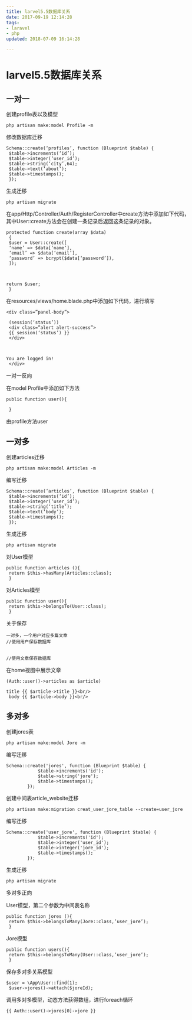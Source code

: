 ```yaml
---
title: larvel5.5数据库关系
date: 2017-09-19 12:14:28
tags:
- laravel
- php
updated: 2018-07-09 16:14:28

---
```


# larvel5.5数据库关系

## 一对一

创建profile表以及模型

    php artisan make:model Profile -m

修改数据库迁移

    Schema::create(‘profiles’, function (Blueprint $table) {
     $table->increments(‘id’);
     $table->integer(‘user_id’);
     $table->string(‘city’,64);
     $table->text(‘about’);
     $table->timestamps();
     });
<!-- more -->
生成迁移

    php artisan migrate

在app/Http/Controller/Auth/RegisterController中create方法中添加如下代码，其中User::create方法会在创建一条记录后返回这条记录的对象。

    protected function create(array $data)
     {
     $user = User::create([
     ‘name’ => $data[‘name’],
     ‘email’ => $data[‘email’],
     ‘password’ => bcrypt($data[‘password’]),
     ]);



    return $user;
     }

在resources/views/home.blade.php中添加如下代码，进行填写

    <div class=”panel-body”>
     
     (session(‘status’))
     <div class=”alert alert-success”>
     {{ session(‘status’) }}
     </div>
     


    You are logged in!
     </div>

一对一反向

在model Profile中添加如下方法

    public function user(){

     }

由profile方法user

## 一对多

创建articles迁移

    php artisan make:model Articles -m

编写迁移

    Schema::create(‘articles’, function (Blueprint $table) {
     $table->increments(‘id’);
     $table->integer(‘user_id’);
     $table->string(‘title’);
     $table->text(‘body’);
     $table->timestamps();
     });
<!-- more -->
生成迁移

    php artisan migrate

对User模型

    public function articles (){
     return $this->hasMany(Articles::class);
     }

对Articles模型

    public function user(){
     return $this->belongsTo(User::class);
     }

关于保存

    一对多，一个用户对应多篇文章
    //使用用户保存数据库
     

    //使用文章保存数据库

在home视图中展示文章

    (Auth::user()->articles as $article)

    title {{ $article->title }}<br/>
     body {{ $article->body }}<br/>



## 多对多

创建jores表

    php artisan make:model Jore -m

编写迁移

    Schema::create('jores', function (Blueprint $table) {
                $table->increments('id');
                $table->string('jore');
                $table->timestamps();
            });

创建中间表article_website迁移

    php artisan make:migration creat_user_jore_table --create=user_jore

编写迁移

    Schema::create('user_jore', function (Blueprint $table) {
                $table->increments('id');
                $table->integer('user_id');
                $table->integer('jore_id');
                $table->timestamps();
            });
<!-- more -->
生成迁移

    php artisan migrate

多对多正向

User模型，第二个参数为中间表名称

    public function jores (){
     return $this->belongsToMany(Jore::class,’user_jore’);
     }

Jore模型

    public function users(){
     return $this->belongsToMany(User::class,’user_jore’);
     }

保存多对多关系模型

    $user = \App\User::find(1);
     $user->jores()->attach($joreId);

调用多对多模型，动态方法获得数组，进行foreach循环

    {{ Auth::user()->jores[0]->jore }}
